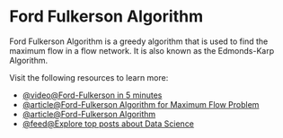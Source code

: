 # Ford Fulkerson Algorithm

Ford Fulkerson Algorithm is a greedy algorithm that is used to find the maximum flow in a flow network. It is also known as the Edmonds-Karp Algorithm.

Visit the following resources to learn more:

- [@video@Ford-Fulkerson in 5 minutes](https://www.youtube.com/watch?v=Tl90tNtKvxs)
- [@article@Ford-Fulkerson Algorithm for Maximum Flow Problem](https://www.geeksforgeeks.org/ford-fulkerson-algorithm-for-maximum-flow-problem/)
- [@article@Ford-Fulkerson Algorithm](https://www.programiz.com/dsa/ford-fulkerson-algorithm)
- [@feed@Explore top posts about Data Science](https://app.daily.dev/tags/data-science?ref=roadmapsh)
